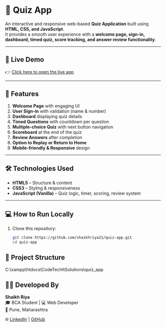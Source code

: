 # 📝 Quiz App  

An interactive and responsive web-based **Quiz Application** built using **HTML, CSS, and JavaScript**.  
It provides a smooth user experience with a **welcome page, sign-in, dashboard, timed quiz, score tracking, and answer review functionality**.  

---

## 🚀 Live Demo  
👉 [Click here to open the live app](https://shaikhriya21.github.io/quiz_app/)  

---

## 📌 Features  

1. **Welcome Page** with engaging UI  
2. **User Sign-in** with validation (name & number)  
3. **Dashboard** displaying quiz details  
4. **Timed Questions** with countdown per question  
5. **Multiple-choice Quiz** with next button navigation  
6. **Scoreboard** at the end of the quiz  
7. **Review Answers** after completion  
8. **Option to Replay or Return to Home**  
9. **Mobile-friendly & Responsive** design  

---

## 🛠️ Technologies Used  

- **HTML5** – Structure & content  
- **CSS3** – Styling & responsiveness  
- **JavaScript (Vanilla)** – Quiz logic, timer, scoring, review system  

---

## 💻 How to Run Locally  

1. Clone this repository:  
   ```bash
   git clone https://github.com/shaikhriya21/quiz-app.git
   cd quiz-app
## 📂 Project Structure
C:\xampp\htdocs\CodeTechItSolutions\quiz_app

## 👩‍💻 Developed By

**Shaikh Riya**  
🎓 BCA Student | 💻 Web Developer  
📍 Pune, Maharashtra  

🌐 [LinkedIn](https://www.linkedin.com/in/shaikhriya21) | [GitHub](https://github.com/shaikhriya21)

